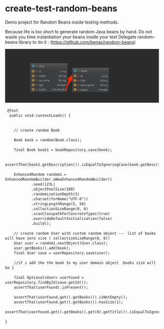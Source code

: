 # create-test-random-beans
Demo project for Random Beans inside testing methods.

Because life is too short to generate random Java beans by hand. Do not waste you time instantiation your beans inside your test
Delegate random-beans library to do it : (https://github.com/benas/random-beans)



![class](/images/class.jpg?raw=true "class")


     @Test
      public void contextLoads() {


        // create random Book

        Book book = random(Book.class);

        final Book book1 = bookRepository.save(book);

        assertThat(book1.getDescription()).isEqualToIgnoringCase(book.getDescription());

        EnhancedRandom random1 = EnhancedRandomBuilder.aNewEnhancedRandomBuilder()
                .seed(123L)
                .objectPoolSize(100)
                .randomizationDepth(3)
                .charset(forName("UTF-8"))
                .stringLengthRange(5, 50)
                .collectionSizeRange(0, 0)
                .scanClasspathForConcreteTypes(true)
                .overrideDefaultInitialization(false)
                .build();

        // create random User with custom random object --- list of books will have zero size ( collectionSizeRange(0, 0))
        User user = random1.nextObject(User.class);
        user.getBooks().add(book);
        final User save = userRepository.save(user);

        //if i add the the book to my user domain object  books size will be 1

        final Optional<User> userFound = userRepository.findById(save.getId());
        assertThat(userFound).isPresent();

        assertThat(userFound.get().getBooks()).isNotEmpty();
        assertThat(userFound.get().getBooks()).hasSize(1);
        assertThat(userFound.get().getBooks().get(0).getTitle()).isEqualToIgnoringCase(book1.getTitle());

    }





